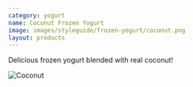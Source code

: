 ```yaml
---
category: yogurt
name: Coconut Frozen Yogurt
image: images/styleguide/frozen-yogurt/coconut.png
layout: products
---
```


Delicious frozen yogurt blended with real coconut!

![Coconut](images/styleguide/frozen-yogurt/coconut.png)